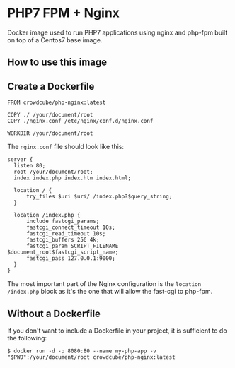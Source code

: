 PHP7 FPM + Nginx
================

Docker image used to run PHP7 applications using nginx and php-fpm built on top of a Centos7 base image.

How to use this image
---------------------

## Create a Dockerfile

```
FROM crowdcube/php-nginx:latest

COPY ./ /your/document/root
COPY ./nginx.conf /etc/nginx/conf.d/nginx.conf

WORKDIR /your/document/root
```

The `nginx.conf` file should look like this:

```
server {
  listen 80;
  root /your/document/root;
  index index.php index.htm index.html;

  location / {
      try_files $uri $uri/ /index.php?$query_string;
  }

  location /index.php {
      include fastcgi_params;
      fastcgi_connect_timeout 10s;
      fastcgi_read_timeout 10s;
      fastcgi_buffers 256 4k;
      fastcgi_param SCRIPT_FILENAME $document_root$fastcgi_script_name;
      fastcgi_pass 127.0.0.1:9000;
  }
}
```

The most important part of the Nginx configuration is the `location /index.php` block as it's the one that will allow the fast-cgi to php-fpm.

## Without a Dockerfile

If you don't want to include a Dockerfile in your project, it is sufficient to do the following:

```
$ docker run -d -p 8080:80 --name my-php-app -v "$PWD":/your/document/root crowdcube/php-nginx:latest
```
